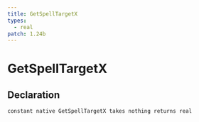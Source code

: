 ```yaml
---
title: GetSpellTargetX
types:
  - real
patch: 1.24b
---
```


# GetSpellTargetX

## Declaration

```jass
constant native GetSpellTargetX takes nothing returns real
```
